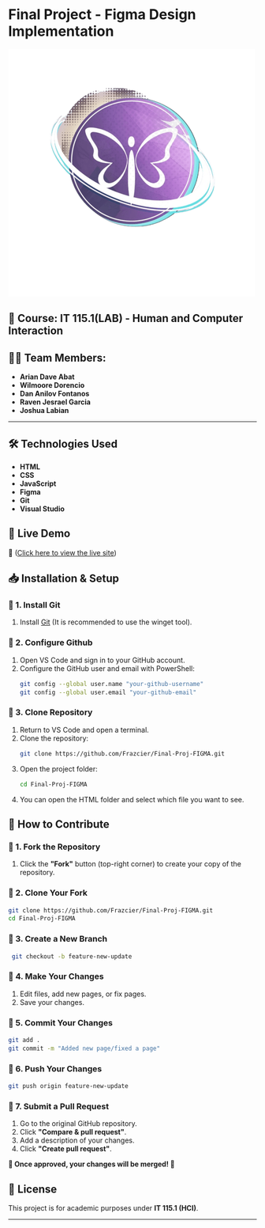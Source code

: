 # Final Project - Figma Design Implementation

![Project Logo](https://github.com/Frazcier/Final-Proj-FIGMA/raw/main/ASSETS/LOGO/for-guthib.png)


## 📅 **Course:** IT 115.1(LAB) - Human and Computer Interaction
## 👩‍💻 **Team Members:**  
- **Arian Dave Abat**  
- **Wilmoore Dorencio**  
- **Dan Anilov Fontanos**  
- **Raven Jesrael Garcia**
- **Joshua Labian**  

---

## **🛠️ Technologies Used**  
- **HTML**  
- **CSS**  
- **JavaScript**  
- **Figma**  
- **Git**  
- **Visual Studio**

## 🚀 Live Demo
🔗 ([Click here to view the live site](https://frazcier.github.io/BSU-Intramural-Page/))

## 📥 Installation & Setup
### **🔹 1. Install Git**  
1. Install [Git](https://git-scm.com/downloads/win) (It is recommended to use the winget tool).

### **🔹 2. Configure Github**  
1. Open VS Code and sign in to your GitHub account.
2. Configure the GitHub user and email with PowerShell:
   ```sh
   git config --global user.name "your-github-username"
   git config --global user.email "your-github-email"
   ```

### **🔹 3. Clone Repository**  
1. Return to VS Code and open a terminal.
2. Clone the repository:
   ```sh
   git clone https://github.com/Frazcier/Final-Proj-FIGMA.git
   ```
3. Open the project folder:
   ```sh
   cd Final-Proj-FIGMA
   ```
4. You can open the HTML folder and select which file you want to see.

## **🚀 How to Contribute** 

### **🔹 1. Fork the Repository**  
1. Click the **"Fork"** button (top-right corner) to create your copy of the repository.

### **🔹 2. Clone Your Fork**
   ```sh
   git clone https://github.com/Frazcier/Final-Proj-FIGMA.git
   cd Final-Proj-FIGMA
   ```

### **🔹 3. Create a New Branch**
   ```sh
    git checkout -b feature-new-update
   ```

### **🔹 4. Make Your Changes**
1. Edit files, add new pages, or fix pages.
2. Save your changes.

### **🔹 5. Commit Your Changes**
   ```sh
   git add .
   git commit -m "Added new page/fixed a page"
   ```

### **🔹 6. Push Your Changes**
   ```sh
   git push origin feature-new-update
   ```

### **🔹 7. Submit a Pull Request**
1. Go to the original GitHub repository.
2. Click **"Compare & pull request"**.
3. Add a description of your changes.
4. Click **"Create pull request"**.

**🚀 Once approved, your changes will be merged! 🎉**


## 📄 License
This project is for academic purposes under **IT 115.1 (HCI)**.

---
